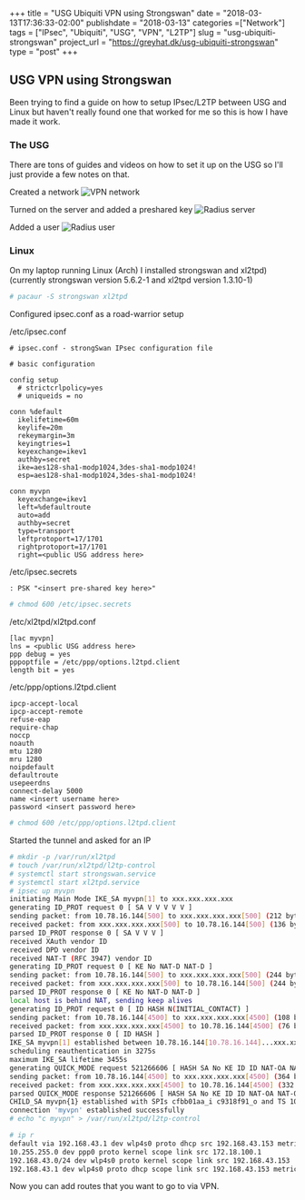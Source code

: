 +++
title = "USG Ubiquiti VPN using Strongswan"
date = "2018-03-13T17:36:33-02:00"
publishdate = "2018-03-13"
categories =["Network"]
tags = ["IPsec", "Ubiquiti", "USG", "VPN", "L2TP"]
slug = "usg-ubiquiti-strongswan"
project_url = "https://greyhat.dk/usg-ubiquiti-strongswan"
type = "post"
+++

##  USG VPN using Strongswan

Been trying to find a guide on how to setup IPsec/L2TP between USG and Linux but haven't really found one that worked for me so this is how I have made it work.

### The USG

There are tons of guides and videos on how to set it up on the USG so I'll just provide a few notes on that.

Created a network
![VPN network](/ubiquti-vpn-network.png)

Turned on the server and added a preshared key
![Radius server](/ubiquty-vpn-radius-server.png)

Added a user
![Radius user](/ubiquti-vpn-radius-user.png)

### Linux

On my laptop running Linux (Arch) I installed strongswan and xl2tpd) (currently strongswan version 5.6.2-1 and xl2tpd version 1.3.10-1)

```sh
# pacaur -S strongswan xl2tpd
```

Configured ipsec.conf as a road-warrior setup

/etc/ipsec.conf
```
# ipsec.conf - strongSwan IPsec configuration file

# basic configuration

config setup
  # strictcrlpolicy=yes
  # uniqueids = no

conn %default
  ikelifetime=60m
  keylife=20m
  rekeymargin=3m
  keyingtries=1
  keyexchange=ikev1
  authby=secret
  ike=aes128-sha1-modp1024,3des-sha1-modp1024!
  esp=aes128-sha1-modp1024,3des-sha1-modp1024!

conn myvpn
  keyexchange=ikev1
  left=%defaultroute
  auto=add
  authby=secret
  type=transport
  leftprotoport=17/1701
  rightprotoport=17/1701
  right=<public USG address here>
```

/etc/ipsec.secrets
```
: PSK "<insert pre-shared key here>"
```

```sh
# chmod 600 /etc/ipsec.secrets
```


/etc/xl2tpd/xl2tpd.conf
```
[lac myvpn]
lns = <public USG address here>
ppp debug = yes
pppoptfile = /etc/ppp/options.l2tpd.client
length bit = yes
```

/etc/ppp/options.l2tpd.client
```
ipcp-accept-local
ipcp-accept-remote
refuse-eap
require-chap
noccp
noauth
mtu 1280
mru 1280
noipdefault
defaultroute
usepeerdns
connect-delay 5000
name <insert username here>
password <insert password here>
```

```sh
# chmod 600 /etc/ppp/options.l2tpd.client
```

Started the tunnel and asked for an IP

```sh
# mkdir -p /var/run/xl2tpd
# touch /var/run/xl2tpd/l2tp-control
# systemctl start strongswan.service
# systemctl start xl2tpd.service
# ipsec up myvpn
initiating Main Mode IKE_SA myvpn[1] to xxx.xxx.xxx.xxx
generating ID_PROT request 0 [ SA V V V V V ]
sending packet: from 10.78.16.144[500] to xxx.xxx.xxx.xxx[500] (212 bytes)
received packet: from xxx.xxx.xxx.xxx[500] to 10.78.16.144[500] (136 bytes)
parsed ID_PROT response 0 [ SA V V V ]
received XAuth vendor ID
received DPD vendor ID
received NAT-T (RFC 3947) vendor ID
generating ID_PROT request 0 [ KE No NAT-D NAT-D ]
sending packet: from 10.78.16.144[500] to xxx.xxx.xxx.xxx[500] (244 bytes)
received packet: from xxx.xxx.xxx.xxx[500] to 10.78.16.144[500] (244 bytes)
parsed ID_PROT response 0 [ KE No NAT-D NAT-D ]
local host is behind NAT, sending keep alives
generating ID_PROT request 0 [ ID HASH N(INITIAL_CONTACT) ]
sending packet: from 10.78.16.144[4500] to xxx.xxx.xxx.xxx[4500] (108 bytes)
received packet: from xxx.xxx.xxx.xxx[4500] to 10.78.16.144[4500] (76 bytes)
parsed ID_PROT response 0 [ ID HASH ]
IKE_SA myvpn[1] established between 10.78.16.144[10.78.16.144]...xxx.xxx.xxx.xxx[xxx.xxx.xxx.xxx]
scheduling reauthentication in 3275s
maximum IKE_SA lifetime 3455s
generating QUICK_MODE request 521266606 [ HASH SA No KE ID ID NAT-OA NAT-OA ]
sending packet: from 10.78.16.144[4500] to xxx.xxx.xxx.xxx[4500] (364 bytes)
received packet: from xxx.xxx.xxx.xxx[4500] to 10.78.16.144[4500] (332 bytes)
parsed QUICK_MODE response 521266606 [ HASH SA No KE ID ID NAT-OA NAT-OA ]
CHILD_SA myvpn{1} established with SPIs cfbb01aa_i c9318f91_o and TS 10.78.16.144/32[udp/l2f] === xxx.xxx.xxx.xxx/32[udp/l2f]
connection 'myvpn' established successfully
# echo "c myvpn" > /var/run/xl2tpd/l2tp-control
```

```sh
# ip r
default via 192.168.43.1 dev wlp4s0 proto dhcp src 192.168.43.153 metric 20
10.255.255.0 dev ppp0 proto kernel scope link src 172.18.100.1
192.168.43.0/24 dev wlp4s0 proto kernel scope link src 192.168.43.153
192.168.43.1 dev wlp4s0 proto dhcp scope link src 192.168.43.153 metric 20
```

Now you can add routes that you want to go to via VPN.
